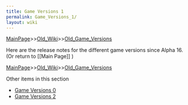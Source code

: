 ```yaml
---
title: Game Versions 1
permalink: Game_Versions_1/
layout: wiki
---
```


[MainPage](/keeperrl_wiki/ "wikilink")>>[Old_Wiki](/keeperrl_wiki/Old_Wiki "wikilink")>>[Old_Game_Versions](/keeperrl_wiki/Old_Game_Versions "wikilink")

Here are the release notes for the different game versions since Alpha 16. (Or return to [[Main Page]] )

[MainPage](/keeperrl_wiki/ "wikilink")>>[Old_Wiki](/keeperrl_wiki/Old_Wiki "wikilink")>>[Old_Game_Versions](/keeperrl_wiki/Old_Game_Versions "wikilink")

Other items in this section
-    [Game Versions 0](/keeperrl_wiki/Game_Versions_0 "wikilink")
-    [Game Versions 2](/keeperrl_wiki/Game_Versions_2 "wikilink")
